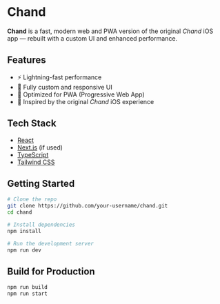 # Chand

**Chand** is a fast, modern web and PWA version of the original _Chand_ iOS app — rebuilt with a custom UI and enhanced performance.

## Features

- ⚡️ Lightning-fast performance
- 🎨 Fully custom and responsive UI
- 📱 Optimized for PWA (Progressive Web App)
- 🌙 Inspired by the original _Chand_ iOS experience

## Tech Stack

- [React](https://reactjs.org/)
- [Next.js](https://nextjs.org/) (if used)
- [TypeScript](https://www.typescriptlang.org/)
- [Tailwind CSS](https://tailwindcss.com/)

## Getting Started

```bash
# Clone the repo
git clone https://github.com/your-username/chand.git
cd chand

# Install dependencies
npm install

# Run the development server
npm run dev
```

## Build for Production

```bash
npm run build
npm run start
```
